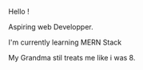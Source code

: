 Hello !

Aspiring web Developper. 

I'm currently learning MERN Stack 


My Grandma stil treats me like i was 8. 
